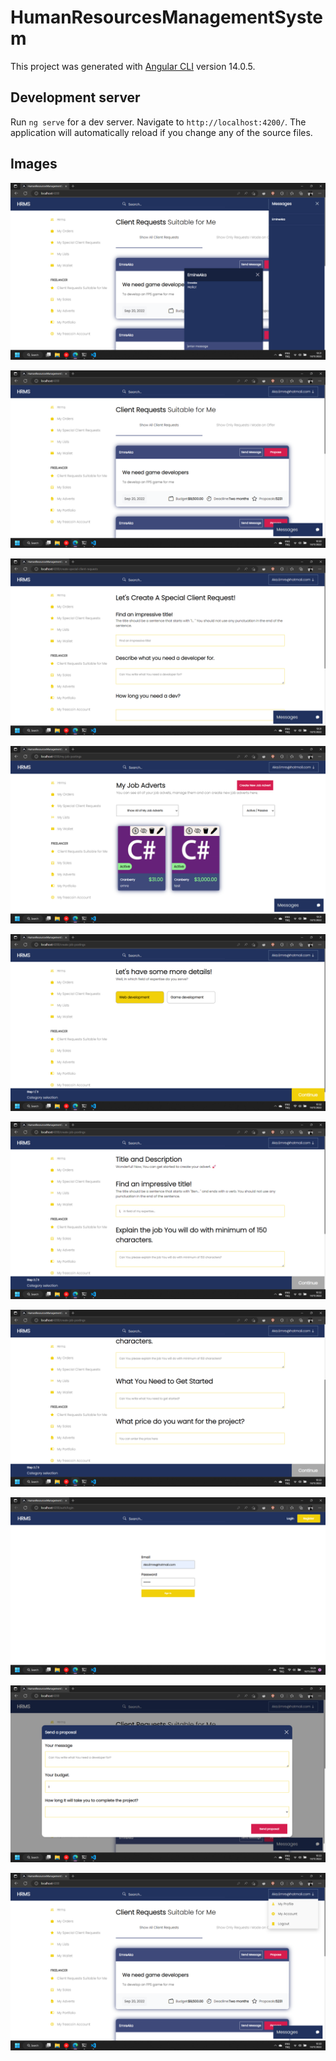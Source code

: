 # HumanResourcesManagementSystem

This project was generated with [Angular CLI](https://github.com/angular/angular-cli) version 14.0.5.

## Development server

Run `ng serve` for a dev server. Navigate to `http://localhost:4200/`. The application will automatically reload if you change any of the source files.

## Images

![CHAT](https://github.com/EmreAka/HumanResourcesManagementSystem/blob/master/project_images/CHAT.png?raw=true)

![CLIENT REQUESTS](https://github.com/EmreAka/HumanResourcesManagementSystem/blob/master/project_images/CLIENT_REQUESTS.png?raw=true)

![CREATE CLIENT REQUEST](https://github.com/EmreAka/HumanResourcesManagementSystem/blob/master/project_images/CREATE_CLIENT_REQUEST_1.png?raw=true)

![JOB ADVERTS](https://github.com/EmreAka/HumanResourcesManagementSystem/blob/master/project_images/JOB_ADVERTS.png?raw=true)

![JOB ADVERTS](https://github.com/EmreAka/HumanResourcesManagementSystem/blob/master/project_images/JOB_ADVERTS_1.png?raw=true)

![JOB ADVERTS](https://github.com/EmreAka/HumanResourcesManagementSystem/blob/master/project_images/JOB_ADVERTS_2.png?raw=true)

![JOB ADVERTS](https://github.com/EmreAka/HumanResourcesManagementSystem/blob/master/project_images/JOB_ADVERTS_3.png?raw=true)

![LOGIN](https://github.com/EmreAka/HumanResourcesManagementSystem/blob/master/project_images/LOGIN.png?raw=true)

![PROPOSAL SEND](https://github.com/EmreAka/HumanResourcesManagementSystem/blob/master/project_images/PROPOSAL_SEND.png?raw=true)

![TOOL BAR](https://github.com/EmreAka/HumanResourcesManagementSystem/blob/master/project_images/TOOLBAR.png?raw=true)
